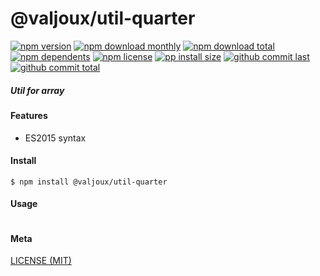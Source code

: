# @valjoux/util-quarter

[![npm version][badge-npm-version]][url-npm]
[![npm download monthly][badge-npm-download-monthly]][url-npm]
[![npm download total][badge-npm-download-total]][url-npm]
[![npm dependents][badge-npm-dependents]][url-github]
[![npm license][badge-npm-license]][url-npm]
[![pp install size][badge-pp-install-size]][url-pp]
[![github commit last][badge-github-last-commit]][url-github]
[![github commit total][badge-github-commit-count]][url-github]

[//]: <> (Shields)
[badge-npm-version]: https://flat.badgen.net/npm/v/@valjoux/asdf
[badge-npm-download-monthly]: https://flat.badgen.net/npm/dm/@valjoux/asdf
[badge-npm-download-total]:https://flat.badgen.net/npm/dt/@valjoux/asdf
[badge-npm-dependents]: https://flat.badgen.net/npm/dependents/@valjoux/asdf
[badge-npm-license]: https://flat.badgen.net/npm/license/@valjoux/asdf
[badge-pp-install-size]: https://flat.badgen.net/packagephobia/install/@valjoux/asdf
[badge-github-last-commit]: https://flat.badgen.net/github/last-commit/hoyeungw/valjoux
[badge-github-commit-count]: https://flat.badgen.net/github/commits/hoyeungw/valjoux

[//]: <> (Link)
[url-npm]: https://npmjs.org/package/@valjoux/asdf
[url-pp]: https://packagephobia.now.sh/result?p=@valjoux/asdf
[url-github]: https://github.com/hoyeungw/valjoux
##### Util for array

#### Features

- ES2015 syntax

#### Install
```console
$ npm install @valjoux/util-quarter
```

#### Usage
```js
```

#### Meta
[LICENSE (MIT)](/LICENSE)
